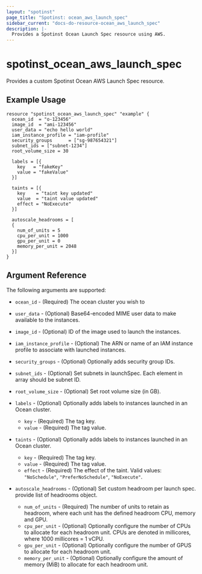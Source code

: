 ```yaml
---
layout: "spotinst"
page_title: "Spotinst: ocean_aws_launch_spec"
sidebar_current: "docs-do-resource-ocean_aws_launch_spec"
description: |-
  Provides a Spotinst Ocean Launch Spec resource using AWS.
---
```


# spotinst\_ocean\_aws\_launch\_spec

Provides a custom Spotinst Ocean AWS Launch Spec resource.

## Example Usage

```hcl
resource "spotinst_ocean_aws_launch_spec" "example" {
  ocean_id  = "o-123456"
  image_id  = "ami-123456"
  user_data = "echo hello world"
  iam_instance_profile = "iam-profile"
  security_groups      = ["sg-987654321"]
  subnet_ids = ["subnet-1234"]
  root_volume_size = 30

  labels = [{
    key   = "fakeKey"
    value = "fakeValue"
  }]
  
  taints = [{
    key    = "taint key updated"
    value  = "taint value updated"
    effect = "NoExecute"
  }]

  autoscale_headrooms = [
  {
    num_of_units = 5
    cpu_per_unit = 1000
    gpu_per_unit = 0
    memory_per_unit = 2048
  }]
}
```

## Argument Reference

The following arguments are supported:

* `ocean_id` - (Required) The ocean cluster you wish to 
* `user_data` - (Optional) Base64-encoded MIME user data to make available to the instances.
* `image_id` - (Optional) ID of the image used to launch the instances.
* `iam_instance_profile` - (Optional) The ARN or name of an IAM instance profile to associate with launched instances.
* `security_groups` - (Optional) Optionally adds security group IDs.
* `subnet_ids` - (Optional) Set subnets in launchSpec. Each element in array should be subnet ID.
* `root_volume_size` - (Optional) Set root volume size (in GB).

* `labels` - (Optional) Optionally adds labels to instances launched in an Ocean cluster.
    * `key` - (Required) The tag key.
    * `value` - (Required) The tag value.
    
* `taints` - (Optional) Optionally adds labels to instances launched in an Ocean cluster.
    * `key` - (Required) The tag key.
    * `value` - (Required) The tag value.
    * `effect` - (Required) The effect of the taint. Valid values: `"NoSchedule"`, `"PreferNoSchedule"`, `"NoExecute"`.
    
* `autoscale_headrooms` - (Optional) Set custom headroom per launch spec. provide list of headrooms object.
    * `num_of_units` - (Required) The number of units to retain as headroom, where each unit has the defined headroom CPU, memory and GPU.
    * `cpu_per_unit` - (Optional) Optionally configure the number of CPUs to allocate for each headroom unit. CPUs are denoted in millicores, where 1000 millicores = 1 vCPU.
    * `gpu_per_unit` - (Optional) Optionally configure the number of GPUS to allocate for each headroom unit.
    * `memory_per_unit` - (Optional) Optionally configure the amount of memory (MiB) to allocate for each headroom unit.

